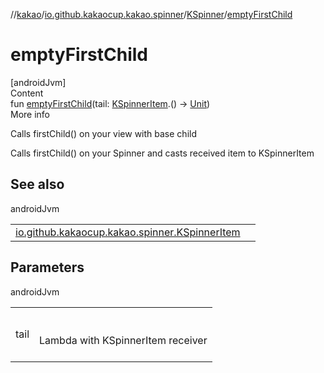 //[kakao](../../../index.md)/[io.github.kakaocup.kakao.spinner](../index.md)/[KSpinner](index.md)/[emptyFirstChild](empty-first-child.md)



# emptyFirstChild  
[androidJvm]  
Content  
fun [emptyFirstChild](empty-first-child.md)(tail: [KSpinnerItem](../-k-spinner-item/index.md).() -> [Unit](https://kotlinlang.org/api/latest/jvm/stdlib/kotlin/-unit/index.html))  
More info  


Calls firstChild() on your view with base child



Calls firstChild() on your Spinner and casts received item to KSpinnerItem



## See also  
  
androidJvm  
  
| | |
|---|---|
| <a name="io.github.kakaocup.kakao.spinner/KSpinner/emptyFirstChild/#kotlin.Function1[io.github.kakaocup.kakao.spinner.KSpinnerItem,kotlin.Unit]/PointingToDeclaration/"></a>[io.github.kakaocup.kakao.spinner.KSpinnerItem](../-k-spinner-item/index.md)| <a name="io.github.kakaocup.kakao.spinner/KSpinner/emptyFirstChild/#kotlin.Function1[io.github.kakaocup.kakao.spinner.KSpinnerItem,kotlin.Unit]/PointingToDeclaration/"></a>|
  


## Parameters  
  
androidJvm  
  
| | |
|---|---|
| <a name="io.github.kakaocup.kakao.spinner/KSpinner/emptyFirstChild/#kotlin.Function1[io.github.kakaocup.kakao.spinner.KSpinnerItem,kotlin.Unit]/PointingToDeclaration/"></a>tail| <a name="io.github.kakaocup.kakao.spinner/KSpinner/emptyFirstChild/#kotlin.Function1[io.github.kakaocup.kakao.spinner.KSpinnerItem,kotlin.Unit]/PointingToDeclaration/"></a><br><br>Lambda with KSpinnerItem receiver<br><br>|
  
  



